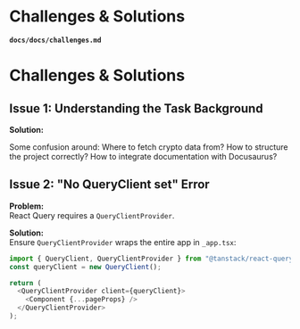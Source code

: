 
# Challenges & Solutions
**`docs/docs/challenges.md`**


# Challenges & Solutions


## Issue 1: Understanding the Task Background

**Solution:**  

Some confusion around:
Where to fetch crypto data from?
How to structure the project correctly?
How to integrate documentation with Docusaurus?

## Issue 2: "No QueryClient set" Error
**Problem:**  
React Query requires a `QueryClientProvider`.

**Solution:**  
Ensure `QueryClientProvider` wraps the entire app in `_app.tsx`:

```ts
import { QueryClient, QueryClientProvider } from "@tanstack/react-query";
const queryClient = new QueryClient();

return (
  <QueryClientProvider client={queryClient}>
    <Component {...pageProps} />
  </QueryClientProvider>
);
